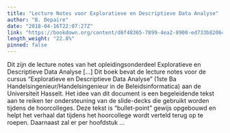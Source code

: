 ```yaml
---
title: "Lecture Notes voor Exploratieve en Descriptieve Data Analyse"
author: "B. Depaire"
date: "2018-04-16T22:07:27Z"
link: "https://bookdown.org/content/d6f48365-7899-4ea2-8900-ed733b820648/"
length_weight: "22.8%"
pinned: false
---
```


Dit zijn de lecture notes van het opleidingsonderdeel Exploratieve en Descriptieve Data Analyse [...] Dit boek bevat de lecture notes voor de cursus “Exploratieve en Descriptieve Data Analyse” (1ste Ba Handelsingenieur/Handelsingenieur in de Beleidsinformatica) aan de Universiteit Hasselt. Het idee van dit document is een begeleidende tekst aan te reiken ter ondersteuning van de slide-decks die gebruikt worden tijdens de hoorcolleges. Deze tekst is “bullet-point” gewijs opgebouwd en helpt het verhaal dat tijdens het hoorcollege wordt verteld terug op te roepen. Daarnaast zal er per hoofdstuk ...
